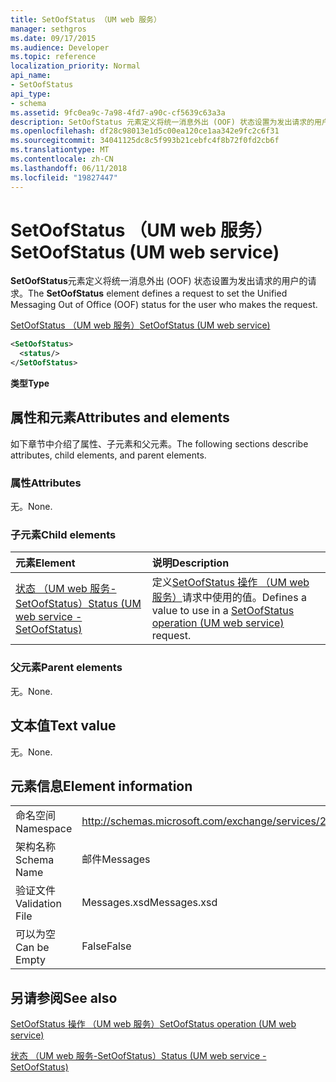 ```yaml
---
title: SetOofStatus （UM web 服务）
manager: sethgros
ms.date: 09/17/2015
ms.audience: Developer
ms.topic: reference
localization_priority: Normal
api_name:
- SetOofStatus
api_type:
- schema
ms.assetid: 9fc0ea9c-7a98-4fd7-a90c-cf5639c63a3a
description: SetOofStatus 元素定义将统一消息外出 (OOF) 状态设置为发出请求的用户的请求。
ms.openlocfilehash: df28c98013e1d5c00ea120ce1aa342e9fc2c6f31
ms.sourcegitcommit: 34041125dc8c5f993b21cebfc4f8b72f0fd2cb6f
ms.translationtype: MT
ms.contentlocale: zh-CN
ms.lasthandoff: 06/11/2018
ms.locfileid: "19827447"
---
```

# <a name="setoofstatus-um-web-service"></a><span data-ttu-id="f2b9c-103">SetOofStatus （UM web 服务）</span><span class="sxs-lookup"><span data-stu-id="f2b9c-103">SetOofStatus (UM web service)</span></span>

<span data-ttu-id="f2b9c-104">**SetOofStatus**元素定义将统一消息外出 (OOF) 状态设置为发出请求的用户的请求。</span><span class="sxs-lookup"><span data-stu-id="f2b9c-104">The **SetOofStatus** element defines a request to set the Unified Messaging Out of Office (OOF) status for the user who makes the request.</span></span> 
  
[<span data-ttu-id="f2b9c-105">SetOofStatus （UM web 服务）</span><span class="sxs-lookup"><span data-stu-id="f2b9c-105">SetOofStatus (UM web service)</span></span>](setoofstatus-um-web-service.md)
  
```xml
<SetOofStatus>
  <status/>
</SetOofStatus>
```

 <span data-ttu-id="f2b9c-106">**类型**</span><span class="sxs-lookup"><span data-stu-id="f2b9c-106">**Type**</span></span>
## <a name="attributes-and-elements"></a><span data-ttu-id="f2b9c-107">属性和元素</span><span class="sxs-lookup"><span data-stu-id="f2b9c-107">Attributes and elements</span></span>

<span data-ttu-id="f2b9c-108">如下章节中介绍了属性、子元素和父元素。</span><span class="sxs-lookup"><span data-stu-id="f2b9c-108">The following sections describe attributes, child elements, and parent elements.</span></span>
  
### <a name="attributes"></a><span data-ttu-id="f2b9c-109">属性</span><span class="sxs-lookup"><span data-stu-id="f2b9c-109">Attributes</span></span>

<span data-ttu-id="f2b9c-110">无。</span><span class="sxs-lookup"><span data-stu-id="f2b9c-110">None.</span></span>
  
### <a name="child-elements"></a><span data-ttu-id="f2b9c-111">子元素</span><span class="sxs-lookup"><span data-stu-id="f2b9c-111">Child elements</span></span>

|<span data-ttu-id="f2b9c-112">**元素**</span><span class="sxs-lookup"><span data-stu-id="f2b9c-112">**Element**</span></span>|<span data-ttu-id="f2b9c-113">**说明**</span><span class="sxs-lookup"><span data-stu-id="f2b9c-113">**Description**</span></span>|
|:-----|:-----|
|[<span data-ttu-id="f2b9c-114">状态 （UM web 服务-SetOofStatus）</span><span class="sxs-lookup"><span data-stu-id="f2b9c-114">Status (UM web service - SetOofStatus)</span></span>](status-um-web-servicesetoofstatus.md) <br/> |<span data-ttu-id="f2b9c-115">定义[SetOofStatus 操作 （UM web 服务）](setoofstatus-operation-um-web-service.md)请求中使用的值。</span><span class="sxs-lookup"><span data-stu-id="f2b9c-115">Defines a value to use in a [SetOofStatus operation (UM web service)](setoofstatus-operation-um-web-service.md) request.</span></span>  <br/> |
   
### <a name="parent-elements"></a><span data-ttu-id="f2b9c-116">父元素</span><span class="sxs-lookup"><span data-stu-id="f2b9c-116">Parent elements</span></span>

<span data-ttu-id="f2b9c-117">无。</span><span class="sxs-lookup"><span data-stu-id="f2b9c-117">None.</span></span>
  
## <a name="text-value"></a><span data-ttu-id="f2b9c-118">文本值</span><span class="sxs-lookup"><span data-stu-id="f2b9c-118">Text value</span></span>

<span data-ttu-id="f2b9c-119">无。</span><span class="sxs-lookup"><span data-stu-id="f2b9c-119">None.</span></span>
  
## <a name="element-information"></a><span data-ttu-id="f2b9c-120">元素信息</span><span class="sxs-lookup"><span data-stu-id="f2b9c-120">Element information</span></span>

|||
|:-----|:-----|
|<span data-ttu-id="f2b9c-121">命名空间</span><span class="sxs-lookup"><span data-stu-id="f2b9c-121">Namespace</span></span>  <br/> |http://schemas.microsoft.com/exchange/services/2006/messages  <br/> |
|<span data-ttu-id="f2b9c-122">架构名称</span><span class="sxs-lookup"><span data-stu-id="f2b9c-122">Schema Name</span></span>  <br/> |<span data-ttu-id="f2b9c-123">邮件</span><span class="sxs-lookup"><span data-stu-id="f2b9c-123">Messages</span></span>  <br/> |
|<span data-ttu-id="f2b9c-124">验证文件</span><span class="sxs-lookup"><span data-stu-id="f2b9c-124">Validation File</span></span>  <br/> |<span data-ttu-id="f2b9c-125">Messages.xsd</span><span class="sxs-lookup"><span data-stu-id="f2b9c-125">Messages.xsd</span></span>  <br/> |
|<span data-ttu-id="f2b9c-126">可以为空</span><span class="sxs-lookup"><span data-stu-id="f2b9c-126">Can be Empty</span></span>  <br/> |<span data-ttu-id="f2b9c-127">False</span><span class="sxs-lookup"><span data-stu-id="f2b9c-127">False</span></span>  <br/> |
   
## <a name="see-also"></a><span data-ttu-id="f2b9c-128">另请参阅</span><span class="sxs-lookup"><span data-stu-id="f2b9c-128">See also</span></span>



[<span data-ttu-id="f2b9c-129">SetOofStatus 操作 （UM web 服务）</span><span class="sxs-lookup"><span data-stu-id="f2b9c-129">SetOofStatus operation (UM web service)</span></span>](setoofstatus-operation-um-web-service.md)
  
[<span data-ttu-id="f2b9c-130">状态 （UM web 服务-SetOofStatus）</span><span class="sxs-lookup"><span data-stu-id="f2b9c-130">Status (UM web service - SetOofStatus)</span></span>](status-um-web-servicesetoofstatus.md)

